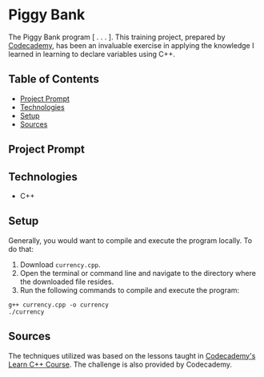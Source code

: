 # **Piggy Bank**

The Piggy Bank program [ . . . ]. This training project, prepared by [Codecademy](https://www.codecademy.com/learn/learn-c-plus-plus), has been an invaluable exercise in applying the knowledge I learned in learning to declare variables using C++.

## Table of Contents

- [Project Prompt](#project-prompt)
- [Technologies](#technologies)
- [Setup](#setup)
- [Sources](#sources)

## Project Prompt

## Technologies

- C++

## Setup

Generally, you would want to compile and execute the program locally. To do that:

1. Download `currency.cpp`.
2. Open the terminal or command line and navigate to the directory where the downloaded file resides.
3. Run the following commands to compile and execute the program:

```git
g++ currency.cpp -o currency
./currency
```

## Sources

The techniques utilized was based on the lessons taught in [Codecademy's Learn C++ Course](https://www.codecademy.com/learn/learn-c-plus-plus
). The challenge is also provided by Codecademy.
